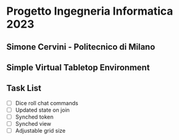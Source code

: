 # Progetto Ingegneria Informatica 2023

## Simone Cervini - Politecnico di Milano

## Simple Virtual Tabletop Environment

## Task List

 - [ ] Dice roll chat commands
 - [ ] Updated state on join
 - [ ] Synched token
 - [ ] Synched view
 - [ ] Adjustable grid size